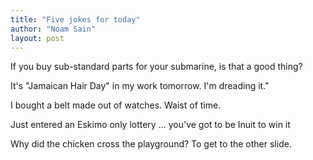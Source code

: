 ```yaml
---
title: "Five jokes for today"
author: "Noam Sain"
layout: post
---
```


If you buy sub-standard parts for your submarine, is that a good thing?

It's "Jamaican Hair Day" in my work tomorrow. I'm dreading it."

I bought a belt made out of watches. Waist of time.

Just entered an Eskimo only lottery ... you've got to be Inuit to win it

Why did the chicken cross the playground? To get to the other slide.
